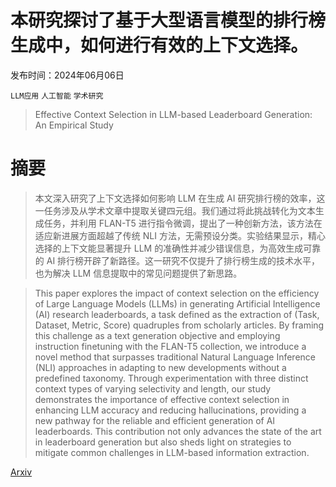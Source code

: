 # 本研究探讨了基于大型语言模型的排行榜生成中，如何进行有效的上下文选择。

发布时间：2024年06月06日

`LLM应用` `人工智能` `学术研究`

> Effective Context Selection in LLM-based Leaderboard Generation: An Empirical Study

# 摘要

> 本文深入研究了上下文选择如何影响 LLM 在生成 AI 研究排行榜的效率，这一任务涉及从学术文章中提取关键四元组。我们通过将此挑战转化为文本生成任务，并利用 FLAN-T5 进行指令微调，提出了一种创新方法，该方法在适应新进展方面超越了传统 NLI 方法，无需预设分类。实验结果显示，精心选择的上下文能显著提升 LLM 的准确性并减少错误信息，为高效生成可靠的 AI 排行榜开辟了新路径。这一研究不仅提升了排行榜生成的技术水平，也为解决 LLM 信息提取中的常见问题提供了新思路。

> This paper explores the impact of context selection on the efficiency of Large Language Models (LLMs) in generating Artificial Intelligence (AI) research leaderboards, a task defined as the extraction of (Task, Dataset, Metric, Score) quadruples from scholarly articles. By framing this challenge as a text generation objective and employing instruction finetuning with the FLAN-T5 collection, we introduce a novel method that surpasses traditional Natural Language Inference (NLI) approaches in adapting to new developments without a predefined taxonomy. Through experimentation with three distinct context types of varying selectivity and length, our study demonstrates the importance of effective context selection in enhancing LLM accuracy and reducing hallucinations, providing a new pathway for the reliable and efficient generation of AI leaderboards. This contribution not only advances the state of the art in leaderboard generation but also sheds light on strategies to mitigate common challenges in LLM-based information extraction.

[Arxiv](https://arxiv.org/abs/2407.02409)